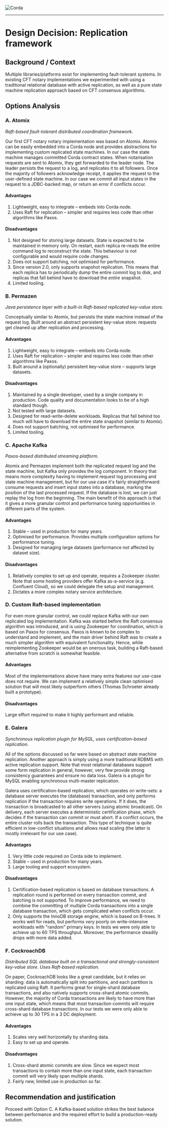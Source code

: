 ![Corda](https://www.corda.net/wp-content/uploads/2016/11/fg005_corda_b.png)

--------------------------------------------
Design Decision: Replication framework
================================

## Background / Context

Multiple libraries/platforms exist for implementing fault-tolerant systems. In existing CFT notary implementations we experimented with using a traditional relational database with active replication, as well as a pure state machine replication approach based on CFT consensus algorithms.

## Options Analysis

### A. Atomix

*Raft-based fault-tolerant distributed coordination framework.*

Our first CFT notary notary implementation was based on Atomix. Atomix can be easily embedded into a Corda node and provides abstractions for implementing custom replicated state machines. In our case the state machine manages committed Corda contract states. When notarisation requests are sent to Atomix, they get forwarded to the leader node. The leader persists the request to a log, and replicates it to all followers. Once the majority of followers acknowledge receipt, it applies the request to the user-defined state machine. In our case we commit all input states in the request to a JDBC-backed map, or return an error if conflicts occur. 

#### Advantages

1. Lightweight, easy to integrate – embeds into Corda node.
2. Uses Raft for replication – simpler and requires less code than other algorithms like Paxos.

#### Disadvantages

1. Not designed for storing large datasets. State is expected to be maintained in memory only. On restart, each replica re-reads the entire command log to reconstruct the state. This behaviour is not configurable and would require code changes.
2. Does not support batching, not optimised for performance.
3. Since version 2.0, only supports snapshot replication. This means that each replica has to periodically dump the entire commit log to disk, and replicas that fall behind have to download the _entire_ snapshot.
4. Limited tooling.

### B. Permazen

*Java persistence layer with a built-in Raft-based replicated key-value store.*

Conceptually similar to Atomix, but persists the state machine instead of the request log. Built around an abstract persistent key-value store: requests get cleaned up after replication and processing.

#### Advantages

1. Lightweight, easy to integrate – embeds into Corda node.
2. Uses Raft for replication – simpler and requires less code than other algorithms like Paxos.
3. Built around a (optionally) persistent key-value store – supports large datasets.

#### Disadvantages

1. Maintained by a single developer, used by a single company in production. Code quality and documentation looks to be of a high standard though.
2. Not tested with large datasets.
3. Designed for read-write-delete workloads. Replicas that fall behind too much will have to download the entire state snapshot (similar to Atomix).
4. Does not support batching, not optimised for performance.
5. Limited tooling.

### C. Apache Kafka

*Paxos-based distributed streaming platform.*

Atomix and Permazen implement both the replicated request log and the state machine, but Kafka only provides the log component. In theory that means more complexity having to implement request log processing and state machine management, but for our use case it's fairly straightforward: consume requests and insert input states into a database, marking the position of the last processed request. If the database is lost, we can just replay the log from the beginning. The main benefit of this approach is that it gives a more granular control and performance tuning opportunities in different parts of the system.

#### Advantages

1. Stable – used in production for many years.
2. Optimised for performance. Provides multiple configuration options for performance tuning.
3. Designed for managing large datasets (performance not affected by dataset size). 

#### Disadvantages

1. Relatively complex to set up and operate, requires a Zookeeper cluster. Note that some hosting providers offer Kafka as-a-service (e.g. Confluent Cloud), so we could delegate the setup and management.
2. Dictates a more complex notary service architecture.

### D. Custom Raft-based implementation

For even more granular control, we could replace Kafka with our own replicated log implementation. Kafka was started before the Raft consensus algorithm was introduced, and is using Zookeeper for coordination, which is based on Paxos for consensus. Paxos is known to be complex to understand and implement, and the main driver behind Raft was to create a much simpler algorithm with equivalent functionality. Hence, while reimplementing Zookeeper would be an onerous task, building a Raft-based alternative from scratch is somewhat feasible.

#### Advantages

Most of the implementations above have many extra features our use-case does not require. We can implement a relatively simple clean optimised solution that will most likely outperform others (Thomas Schroeter already built a prototype).

#### Disadvantages

Large effort required to make it highly performant and reliable.

### E. Galera

*Synchronous replication plugin for MySQL, uses certification-based replication.*

All of the options discussed so far were based on abstract state machine replication. Another approach is simply using a more traditional RDBMS with active replication support. Note that most relational databases support some form replication in general, however, very few provide strong consistency guarantees and ensure no data loss. Galera is a plugin for MySQL enabling synchronous multi-master replication.

Galera uses certification-based replication, which operates on write-sets: a database server executes the (database) transaction, and only performs replication if the transaction requires write operations. If it does, the transaction is broadcasted to all other servers (using atomic broadcast). On delivery, each server executes a deterministic certification phase, which decides if the transaction can commit or must abort. If a conflict occurs, the entire cluster rolls back the transaction. This type of technique is quite efficient in low-conflict situations and allows read scaling (the latter is mostly irrelevant for our use case).

#### Advantages

1. Very little code required on Corda side to implement.
2. Stable – used in production for many years.
3. Large tooling and support ecosystem.

#### Disadvantages

1. Certification-based replication is based on database transactions. A replication round is performed on every transaction commit, and batching is not supported. To improve performance, we need to combine the committing of multiple Corda transactions into a single database transaction, which gets complicated when conflicts occur.
2. Only supports the InnoDB storage engine, which is based on B-trees. It works well for reads, but performs _very_ poorly on write-intensive workloads with "random" primary keys. In tests we were only able to achieve up to 60 TPS throughput. Moreover, the performance steadily drops with more data added.

### F. CockroachDB

*Distributed SQL database built on a transactional and strongly-consistent key-value store. Uses Raft-based replication.*

On paper, CockroachDB looks like a great candidate, but it relies on sharding: data is automatically split into partitions, and each partition is replicated using Raft. It performs great for single-shard database transactions, and also natively supports cross-shard atomic commits. However, the majority of Corda transactions are likely to have more than one input state, which means that most transaction commits will require cross-shard database transactions. In our tests we were only able to achieve up to 30 TPS in a 3 DC deployment.

#### Advantages

1. Scales very well horizontally by sharding data.
2. Easy to set up and operate.

#### Disadvantages

1. Cross-shard atomic commits are slow. Since we expect most transactions to contain more than one input state, each transaction commit will very likely span multiple shards.
2. Fairly new, limited use in production so far.

## Recommendation and justification

Proceed with Option C. A Kafka-based solution strikes the best balance between performance and the required effort to build a production-ready solution.